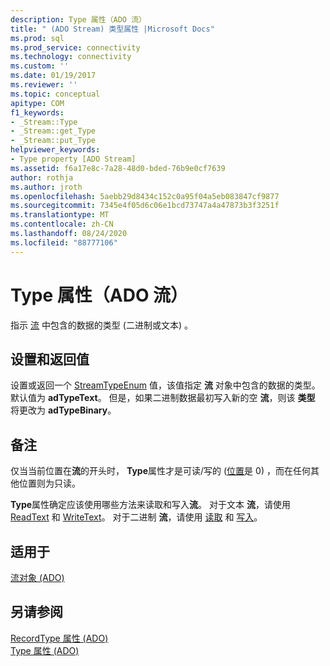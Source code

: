 ```yaml
---
description: Type 属性（ADO 流）
title: " (ADO Stream) 类型属性 |Microsoft Docs"
ms.prod: sql
ms.prod_service: connectivity
ms.technology: connectivity
ms.custom: ''
ms.date: 01/19/2017
ms.reviewer: ''
ms.topic: conceptual
apitype: COM
f1_keywords:
- _Stream::Type
- _Stream::get_Type
- _Stream::put_Type
helpviewer_keywords:
- Type property [ADO Stream]
ms.assetid: f6a17e8c-7a28-48d0-bded-76b9e0cf7639
author: rothja
ms.author: jroth
ms.openlocfilehash: 5aebb29d8434c152c0a95f04a5eb083847cf9877
ms.sourcegitcommit: 7345e4f05d6c06e1bcd73747a4a47873b3f3251f
ms.translationtype: MT
ms.contentlocale: zh-CN
ms.lasthandoff: 08/24/2020
ms.locfileid: "88777106"
---
```

# <a name="type-property-ado-stream"></a>Type 属性（ADO 流）
指示 [流](./stream-object-ado.md) 中包含的数据的类型 (二进制或文本) 。  
  
## <a name="settings-and-return-values"></a>设置和返回值  
 设置或返回一个 [StreamTypeEnum](./streamtypeenum.md) 值，该值指定 **流** 对象中包含的数据的类型。 默认值为 **adTypeText**。 但是，如果二进制数据最初写入新的空 **流**，则该 **类型** 将更改为 **adTypeBinary**。  
  
## <a name="remarks"></a>备注  
 仅当当前位置在**流**的开头时， **Type**属性才是可读/写的 ([位置](./position-property-ado.md)是 0) ，而在任何其他位置则为只读。  
  
 **Type**属性确定应该使用哪些方法来读取和写入**流**。 对于文本 **流**，请使用 [ReadText](./readtext-method.md) 和 [WriteText](./writetext-method.md)。 对于二进制 **流**，请使用 [读取](./read-method.md) 和 [写入](./write-method.md)。  
  
## <a name="applies-to"></a>适用于  
 [流对象 (ADO)](./stream-object-ado.md)  
  
## <a name="see-also"></a>另请参阅  
 [RecordType 属性 (ADO) ](./recordtype-property-ado.md)   
 [Type 属性 (ADO)](./type-property-ado.md)